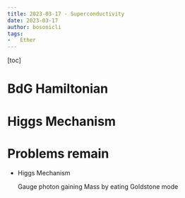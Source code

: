 ```yaml
---
title: 2023-03-17 - Superconductivity
date: 2023-03-17
author: bosonicli
tags:
-   Ether
---
```


[toc]

# BdG Hamiltonian

# Higgs Mechanism

# Problems remain

+   Higgs Mechanism

    Gauge photon gaining Mass by eating Goldstone mode

